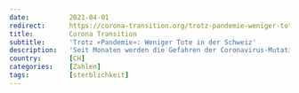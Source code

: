```yaml
---
date:          2021-04-01
redirect:      https://corona-transition.org/trotz-pandemie-weniger-tote-in-der-schweiz
title:         Corona Transition
subtitle:      'Trotz «Pandemie»: Weniger Tote in der Schweiz'
description:   'Seit Monaten werden die Gefahren der Coronavirus-Mutationen wie ein Schreckgespenst an die Wand gemalt. Die Mutationen werden unter anderem (...)'
country:       [CH]
categories:    [Zahlen]
tags:          [sterblichkeit]
---
```

